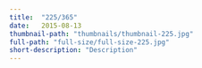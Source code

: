 ```yaml
---
title:  "225/365"
date:   2015-08-13
thumbnail-path: "thumbnails/thumbnail-225.jpg"
full-path: "full-size/full-size-225.jpg"
short-description: "Description"
---
```

